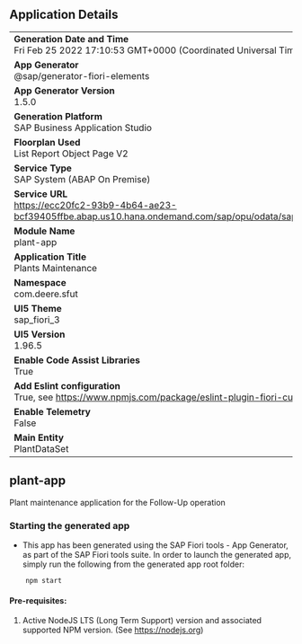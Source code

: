 ## Application Details
|               |
| ------------- |
|**Generation Date and Time**<br>Fri Feb 25 2022 17:10:53 GMT+0000 (Coordinated Universal Time)|
|**App Generator**<br>@sap/generator-fiori-elements|
|**App Generator Version**<br>1.5.0|
|**Generation Platform**<br>SAP Business Application Studio|
|**Floorplan Used**<br>List Report Object Page V2|
|**Service Type**<br>SAP System (ABAP On Premise)|
|**Service URL**<br>https://ecc20fc2-93b9-4b64-ae23-bcf39405ffbe.abap.us10.hana.ondemand.com/sap/opu/odata/sap/ZMA0_SFUT_PLANT_DATA_UI_O2/
|**Module Name**<br>plant-app|
|**Application Title**<br>Plants Maintenance|
|**Namespace**<br>com.deere.sfut|
|**UI5 Theme**<br>sap_fiori_3|
|**UI5 Version**<br>1.96.5|
|**Enable Code Assist Libraries**<br>True|
|**Add Eslint configuration**<br>True, see https://www.npmjs.com/package/eslint-plugin-fiori-custom for the eslint rules.|
|**Enable Telemetry**<br>False|
|**Main Entity**<br>PlantDataSet|

## plant-app

Plant maintenance application for the Follow-Up operation

### Starting the generated app

-   This app has been generated using the SAP Fiori tools - App Generator, as part of the SAP Fiori tools suite.  In order to launch the generated app, simply run the following from the generated app root folder:

```
    npm start
```

#### Pre-requisites:

1. Active NodeJS LTS (Long Term Support) version and associated supported NPM version.  (See https://nodejs.org)


